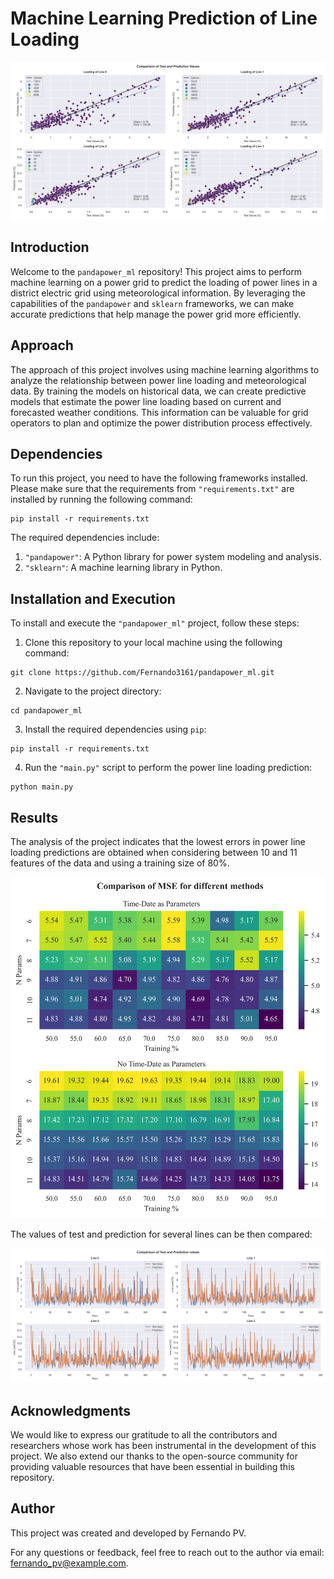 # Machine Learning Prediction of Line Loading

![Predictions](https://github.com/Fernando3161/pandapower_ml/blob/main/data/ScatterPlot.png)

## Introduction

Welcome to the `pandapower_ml` repository! This project aims to perform machine learning on a power grid to predict the loading of power lines in a district electric grid using meteorological information. By leveraging the capabilities of the `pandapower` and `sklearn` frameworks, we can make accurate predictions that help manage the power grid more efficiently.

## Approach

The approach of this project involves using machine learning algorithms to analyze the relationship between power line loading and meteorological data. By training the models on historical data, we can create predictive models that estimate the power line loading based on current and forecasted weather conditions. This information can be valuable for grid operators to plan and optimize the power distribution process effectively.

## Dependencies

To run this project, you need to have the following frameworks installed. Please make sure that the requirements from `"requirements.txt"` are installed by running the following command:

```
pip install -r requirements.txt
```


The required dependencies include:

1. `"pandapower"`: A Python library for power system modeling and analysis.
2. `"sklearn"`: A machine learning library in Python.

## Installation and Execution

To install and execute the `"pandapower_ml"` project, follow these steps:

1. Clone this repository to your local machine using the following command:

```
git clone https://github.com/Fernando3161/pandapower_ml.git
```


2. Navigate to the project directory:

```
cd pandapower_ml
```


3. Install the required dependencies using `pip`:

```
pip install -r requirements.txt
```

4. Run the `"main.py"` script to perform the power line loading prediction:

```
python main.py

```

## Results

The analysis of the project indicates that the lowest errors in power line loading predictions are obtained when considering between 10 and 11 features of the data and using a training size of 80%.

![MSE heatmap](https://github.com/Fernando3161/pandapower_ml/blob/main/data/heatmap.png)

The values of test and prediction for several lines can be then compared:

![Test and Predicitons](https://github.com/Fernando3161/pandapower_ml/blob/main/data/Test-v-Prediction.png)

## Acknowledgments

We would like to express our gratitude to all the contributors and researchers whose work has been instrumental in the development of this project. We also extend our thanks to the open-source community for providing valuable resources that have been essential in building this repository.

## Author

This project was created and developed by Fernando PV.

For any questions or feedback, feel free to reach out to the author via email: fernando_pv@example.com.




